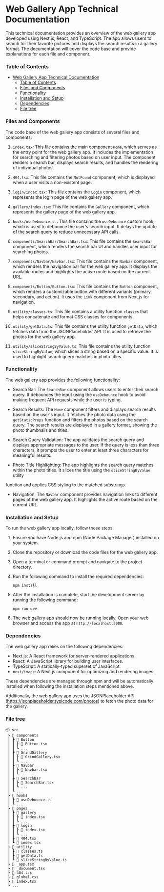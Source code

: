 # Web Gallery App Technical Documentation

This technical documentation provides an overview of the web gallery app developed using Next.js, React, and TypeScript. The app allows users to search for their favorite pictures and displays the search results in a gallery format. The documentation will cover the code base and provide explanations for each file and component.

### Table of Contents

- [Web Gallery App Technical Documentation](#web-gallery-app-technical-documentation)
  - [Table of Contents](#table-of-contents)
  - [Files and Components](#files-and-components)
  - [Functionality](#functionality)
  - [Installation and Setup](#installation-and-setup)
  - [Dependencies](#dependencies)
  - [File tree](#file-tree)

### Files and Components

The code base of the web gallery app consists of several files and components:

1. `index.tsx`: This file contains the main component `Home`, which serves as the entry point for the web gallery app. It includes the implementation for searching and filtering photos based on user input. The component renders a search bar, displays search results, and handles the rendering of individual photos.

2. `404.tsx`: This file contains the `NotFound` component, which is displayed when a user visits a non-existent page.

3. `login/index.tsx`: This file contains the `Login` component, which represents the login page of the web gallery app.

4. `gallery/index.tsx`: This file contains the `Gallery` component, which represents the gallery page of the web gallery app.

5. `hooks/useDebounce.ts`: This file contains the `useDebounce` custom hook, which is used to debounce the user's search input. It delays the update of the search query to reduce unnecessary API calls.

6. `components/SearchBar/SearchBar.tsx`: This file contains the `SearchBar` component, which renders the search bar UI and handles user input for searching photos.

7. `components/Navbar/Navbar.tsx`: This file contains the `Navbar` component, which renders the navigation bar for the web gallery app. It displays the available routes and highlights the active route based on the current URL.

8. `components/Button/Button.tsx`: This file contains the `Button` component, which renders a customizable button with different variants (primary, secondary, and action). It uses the `Link` component from Next.js for navigation.

9. `utility/classes.ts`: This file contains a utility function `classes` that helps concatenate and format CSS classes for components.

10. `utility/getData.ts`: This file contains the utility function `getData`, which fetches data from the JSONPlaceholder API. It is used to retrieve the photos for the web gallery app.

11. `utility/sliceStringByValue.ts`: This file contains the utility function `sliceStringByValue`, which slices a string based on a specific value. It is used to highlight search query matches in photo titles.

### Functionality

The web gallery app provides the following functionality:

- Search Bar: The `SearchBar` component allows users to enter their search query. It debounces the input using the `useDebounce` hook to avoid making frequent API requests while the user is typing.

- Search Results: The `Home` component filters and displays search results based on the user's input. It fetches the photo data using the `getStaticProps` function and filters the photos based on the search query. The search results are displayed in a gallery format, showing the photo thumbnails and titles.

- Search Query Validation: The app validates the search query and displays appropriate messages to the user. If the query is less than three characters, it prompts the user to enter at least three characters for meaningful results.

- Photo Title Highlighting: The app highlights the search query matches within the photo titles. It slices the title using the `sliceStringByValue` utility

function and applies CSS styling to the matched substrings.

- Navigation: The `Navbar` component provides navigation links to different pages of the web gallery app. It highlights the active route based on the current URL.

### Installation and Setup

To run the web gallery app locally, follow these steps:

1. Ensure you have Node.js and npm (Node Package Manager) installed on your system.

2. Clone the repository or download the code files for the web gallery app.

3. Open a terminal or command prompt and navigate to the project directory.

4. Run the following command to install the required dependencies:

   ```
   npm install
   ```

5. After the installation is complete, start the development server by running the following command:

   ```
   npm run dev
   ```

6. The web gallery app should now be running locally. Open your web browser and access the app at `http://localhost:3000`.

### Dependencies

The web gallery app relies on the following dependencies:

- Next.js: A React framework for server-rendered applications.
- React: A JavaScript library for building user interfaces.
- TypeScript: A statically-typed superset of JavaScript.
- `next/image`: A Next.js component for optimizing and rendering images.

These dependencies are managed through npm and will be automatically installed when following the installation steps mentioned above.

Additionally, the web gallery app uses the JSONPlaceholder API (https://jsonplaceholder.typicode.com/photos) to fetch the photo data for the gallery.

### File tree

```
📦 src
 ┣ 📂 components
 ┃ ┣ 📂 Button
 ┃ ┃ ┣ 📜 Button.tsx
 ┃ ┃ ┗ ...
 ┃ ┣ 📂 GrindGallery
 ┃ ┃ ┣ 📜 GrindGallery.tsx
 ┃ ┃ ┗ ...
 ┃ ┣ 📂 Navbar
 ┃ ┃ ┣ 📜 Navbar.tsx
 ┃ ┃ ┗ ...
 ┃ ┣ 📂 SearchBar
 ┃ ┃ ┣ 📜 SearchBar.tsx
 ┃ ┃ ┗ ...
 ┃ ┗ ...
 ┣ 📂 hooks
 ┃ ┣ 📜 useDebounce.ts
 ┃ ┗ ...
 ┣ 📂 pages
 ┃ ┣ 📂 gallery
 ┃ ┃ ┣ 📜 index.tsx
 ┃ ┃ ┗ ...
 ┃ ┣ 📂 login
 ┃ ┃ ┣ 📜 index.tsx
 ┃ ┃ ┗ ...
 ┃ ┣ 📜 404.tsx
 ┃ ┗ 📜 index.tsx
 ┣ 📂 utility
 ┃ ┣ 📜 classes.ts
 ┃ ┣ 📜 getData.ts
 ┃ ┗ 📜 sliceStringByValue.ts
 ┣ 📜 _app.tsx
 ┣ 📜 _document.tsx
 ┣ 📜 404.tsx
 ┣ 📜 global.css
 ┣ 📜 index.tsx
 ┗ ...
```
